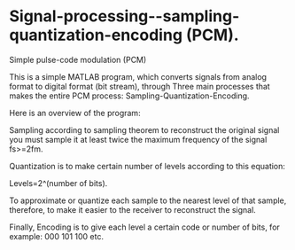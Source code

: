 # Signal-processing--sampling-quantization-encoding (PCM).
Simple pulse-code modulation (PCM)

This is a simple MATLAB program, which converts signals from analog format to digital format (bit stream), through
Three main processes that makes the entire PCM process: Sampling-Quantization-Encoding.
 
Here is an overview of the program:

Sampling according to sampling theorem to reconstruct the original signal you must sample it at least twice the maximum frequency of the signal 
fs>=2fm.

Quantization is to make certain number of levels according to this equation:

Levels=2^(number of bits).

To approximate or quantize each sample to the nearest level of that sample, therefore, to make it
easier to the receiver to reconstruct the signal.

Finally, Encoding is to give each level a certain code or number of bits, for example: 000 101 100 etc.
